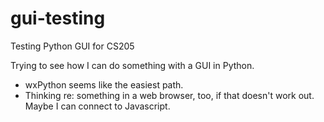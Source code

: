 # gui-testing
Testing Python GUI for CS205

Trying to see how I can do something with a GUI in Python.

- wxPython seems like the easiest path.
- Thinking re: something in a web browser, too, if that doesn't work out. Maybe I can connect to Javascript.
